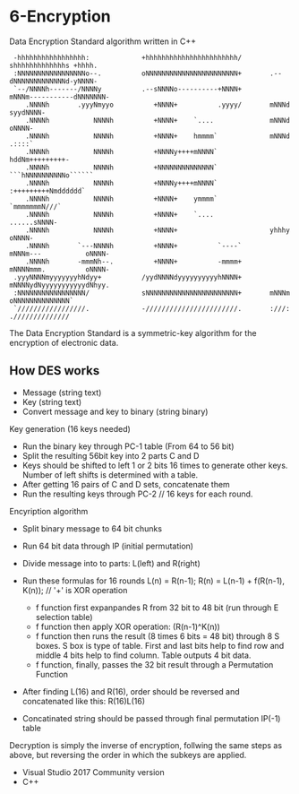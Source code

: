 # 6-Encryption
Data Encryption Standard algorithm written in C++
                                                                                                    
     -hhhhhhhhhhhhhhhhh:             +hhhhhhhhhhhhhhhhhhhhhhh/          shhhhhhhhhhhhhs +hhhh.      
     :NNNNNNNNNNNNNNNNNo--.          oNNNNNNNNNNNNNNNNNNNNNNN+       .--dNNNNNNNNNNNNNd-yNNNN-      
     `--/NNNNh-------/NNNNy          .--sNNNNo----------+NNNN+       mNNNm-----------dNNNNNNN-      
        .NNNNh       .yyyNmyyo          +NNNN+          .yyyy/       mNNNd           syydNNNN-      
        .NNNNh           NNNNh          +NNNN+    `....              mNNNd              oNNNN-      
        .NNNNh           NNNNh          +NNNN+    hmmmm`             mNNNd              .::::`      
        .NNNNh           NNNNh          +NNNNy++++mNNNN`             hddNm+++++++++-                
        .NNNNh           NNNNh          +NNNNNNNNNNNNNN`             ```hNNNNNNNNNNo``````          
        .NNNNh           NNNNh          +NNNNy++++mNNNN`                :+++++++++Nmdddddd`         
        .NNNNh           NNNNh          +NNNN+    ymmmm`                         `mmmmmmmN///`      
        .NNNNh           NNNNh          +NNNN+    `....                           ......sNNNN-      
        .NNNNh           NNNNh          +NNNN+                       yhhhy              oNNNN-      
        .NNNNh       `---NNNNh          +NNNN+          `----`       mNNNm---           oNNNN-      
        .NNNNh       -mmmNh--.          +NNNN+          -mmmm+       mNNNNmmm.          oNNNN-      
     .yyyNNNNmyyyyyyyhNdyy+          /yydNNNNdyyyyyyyyyyhNNNN+       mNNNNydNyyyyyyyyyyydNhyy.      
     :NNNNNNNNNNNNNNNNN/             sNNNNNNNNNNNNNNNNNNNNNNN+       mNNNm oNNNNNNNNNNNNNN`         
     `/////////////////.             -///////////////////////.       :///: .//////////////          
                                                                                                    
The Data Encryption Standard is a symmetric-key algorithm for the encryption of electronic data.

## How DES works

- Message (string text)
- Key (string text)
- Convert message and key to binary (string binary)

Key generation (16 keys needed)
- Run the binary key through PC-1 table (From 64 to 56 bit)
- Split the resulting 56bit key into 2 parts C and D
- Keys should be shifted to left 1 or 2 bits 16 times to generate other keys. Number of left shifts is determined with a table.
- After getting 16 pairs of C and D sets, concatenate them
- Run the resulting keys through PC-2
  // 16 keys for each round.

Encyription algorithm
- Split binary message to 64 bit chunks
- Run 64 bit data through IP (initial permutation)
- Divide message into to parts: L(left) and R(right)
- Run these formulas for 16 rounds
		L(n) = R(n-1);
		R(n) = L(n-1) + f(R(n-1), K(n)); // '+' is XOR operation 
	- f function first expanpandes R from 32 bit to 48 bit (run through E selection table)
	- f function then apply XOR operation: (R(n-1)^K(n))
	- f function then runs the result (8 times 6 bits = 48 bit) through 8 S boxes. 
    S box is type of table. First and last bits help to find row and middle 4 bits help to find column.
    Table outputs 4 bit data.
	- f function, finally, passes the 32 bit result through a Permutation Function

- After finding L(16) and R(16), order should be reversed and concatenated like this:
	R(16)L(16)
- Concatinated string should be passed through final permutation IP(-1) table

Decryption is simply the inverse of encryption, follwing the same steps as above, but reversing the order in which the subkeys are applied.

- Visual Studio 2017 Community version
- C++
